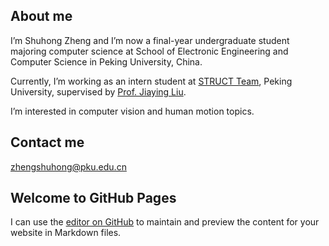 ## About me
I’m Shuhong Zheng and I’m now a final-year undergraduate student majoring computer science at School of Electronic Engineering and Computer Science in Peking University, China.

Currently, I’m working as an intern student at [STRUCT Team](https://www.wict.pku.edu.cn/struct/), Peking University, supervised by [Prof. Jiaying Liu](https://www.wict.pku.edu.cn/struct/people/liujiaying.html).

I’m interested in computer vision and human motion topics.

## Contact me
zhengshuhong@pku.edu.cn

## Welcome to GitHub Pages

I can use the [editor on GitHub](https://github.com/zsh2000/zsh2000.github.io/edit/main/index.md) to maintain and preview the content for your website in Markdown files.

